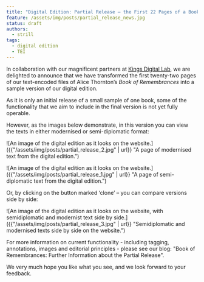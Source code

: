 ```yaml
---
title: "Digital Edition: Partial Release – the First 22 Pages of a Book of Remembrances"
feature: /assets/img/posts/partial_release_news.jpg
status: draft
authors:
  - strill
tags:
  - digital edition
  - TEI
---
```


In collaboration with our magnificent partners at [Kings Digital Lab](https://thornton.kdl.kcl.ac.uk/about/), we are delighted to announce that we have transformed the first twenty-two pages of our text-encoded files of Alice Thornton’s *Book of Remembrances* into a sample version of our digital edition. 

As it is only an initial release of a small sample of one book, some of the functionality that we aim to include in the final version is not yet fully operable. 

However, as the images below demonstrate, in this version you can view the texts in either modernised or semi-diplomatic format:

![An image of the digital edition as it looks on the website.]({{"/assets/img/posts/partial_release_2.jpg" | url}} "A page of modernised text from the digital edition.")


![An image of the digital edition as it looks on the website.]({{"/assets/img/posts/partial_release_1.jpg" | url}} "A page of semi-diplomatic text from the digital edition.")


Or, by clicking on the button marked ‘clone’ – you can compare versions side by side:

![An image of the digital edition as it looks on the website, with semidiplomatic and modernist text side by side.]({{"/assets/img/posts/partial_release_3.jpg" | url}} "Semidiplomatic and modernised texts side by side on the website.")

For more information on current functionality - including tagging, annotations, images and editorial principles - please see our blog: "Book of Remembrances: Further Information about the Partial Release".

We very much hope you like what you see, and we look forward to your feedback.

